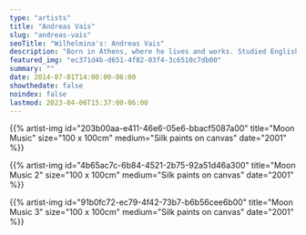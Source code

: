 ```yaml
---
type: "artists"
title: "Andreas Vais"
slug: "andreas-vais"
seoTitle: "Wilhelmina's: Andreas Vais"
description: "Born in Athens, where he lives and works. Studied English literature at the University of Athens. He has been exhibiting since 1991. He also experiments with music creating sound pieces which converse with his painting and drawing."
featured_img: "ec371d4b-d651-4f82-03f4-3c6510c7db00"
summary: ""
date: 2014-07-01T14:00:00-06:00
showthedate: false
noindex: false
lastmod: 2023-04-06T15:37:00-06:00
---
```


{{% artist-img id="203b00aa-e411-46e6-05e6-bbacf5087a00" title="Moon Music" size="100 x 100cm" medium="Silk paints on canvas" date="2001" %}}

{{% artist-img id="4b65ac7c-6b84-4521-2b75-92a51d46a300" title="Moon Music 2" size="100 x 100cm" medium="Silk paints on canvas" date="2001" %}}

{{% artist-img id="91b0fc72-ec79-4f42-73b7-b6b56cee6b00" title="Moon Music 3" size="100 x 100cm" medium="Silk paints on canvas" date="2001" %}}
